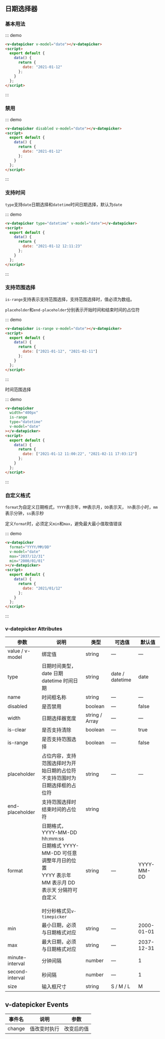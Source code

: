 ## 日期选择器

### 基本用法

::: demo

```html
<v-datepicker v-model="date"></v-datepicker>
<script>
  export default {
    data() {
      return {
        date: "2021-01-12"
      };
    }
  };
</script>
```

:::

### 禁用

::: demo

```html
<v-datepicker disabled v-model="date"></v-datepicker>
<script>
  export default {
    data() {
      return {
        date: "2021-01-12"
      };
    }
  };
</script>
```

:::

### 支持时间

`type`支持`date`日期选择和`datetime`时间日期选择，默认为`date`

::: demo

```html
<v-datepicker type="datetime" v-model="date"></v-datepicker>
<script>
  export default {
    data() {
      return {
        date: "2021-01-12 12:11:23"
      };
    }
  };
</script>
```

:::

### 支持范围选择

`is-range`支持表示支持范围选择，支持范围选择时，值必须为数组。

`placeholder`和`end-placeholder`分别表示开始时间和结束时间的占位符

::: demo

```html
<v-datepicker is-range v-model="date"></v-datepicker>
<script>
  export default {
    data() {
      return {
        date: ["2021-01-12", "2021-02-11"]
      };
    }
  };
</script>
```

:::

时间范围选择

::: demo

```html
<v-datepicker
  width="400px"
  is-range
  type="datetime"
  v-model="date"
></v-datepicker>
<script>
  export default {
    data() {
      return {
        date: ["2021-01-12 11:00:22", "2021-02-11 17:03:12"]
      };
    }
  };
</script>
```

:::

### 自定义格式

`format`为自定义日期格式，`YYYY`表示年，`MM`表示月，`DD`表示天， `hh`表示小时，`mm`表示分钟，`ss`表示秒

定义`format`时，必须定义`min`和`max`，避免最大最小值取值错误

::: demo

```html
<v-datepicker
  format="YYYY/MM/DD"
  v-model="date"
  max="2037/12/31"
  min="2000/01/01"
></v-datepicker>
<script>
  export default {
    data() {
      return {
        date: "2021/01/12"
      };
    }
  };
</script>
```

:::

### v-datepicker Attributes

| 参数            | 说明                                                                                                                                                                     | 类型           | 可选值          | 默认值     |
| --------------- | ------------------------------------------------------------------------------------------------------------------------------------------------------------------------ | -------------- | --------------- | ---------- |
| value / v-model | 绑定值                                                                                                                                                                   | string         | —               | —          |
| type            | 日期时间类型，date 日期 <br />datetime 时间日期                                                                                                                          | string         | date / datetime | date       |
| name            | 时间框名称                                                                                                                                                               | string         | —               | —          |
| disabled        | 是否禁用                                                                                                                                                                 | boolean        | —               | false      |
| width           | 日期选择器宽度                                                                                                                                                           | string / Array | —               | —          |
| is-clear        | 是否支持清除                                                                                                                                                             | boolean        | —               | true       |
| is-range        | 是否支持范围选择                                                                                                                                                         | boolean        | —               | false      |
| placeholder     | 占位内容，支持范围选择时为开始日期的占位符<br />不支持范围时为日期选择框的占位符                                                                                         | string         | —               | —          |
| end-placeholder | 支持范围选择时结束时间的占位符                                                                                                                                           | string         |                 |            |
| format          | 日期格式，YYYY-MM-DD hh:mm:ss<br />日期格式 YYYY-MM-DD 可任意调整年月日的位置 <br />YYYY 表示年 MM 表示月 DD 表示天 分隔符可自定义<br /><br />时分秒格式见`v-timepicker` | string         | —               | YYYY-MM-DD |
| min             | 最小日期，必须与日期格式对应                                                                                                                                             | string         | —               | 2000-01-01 |
| max             | 最大日期，必须与日期格式对应                                                                                                                                             | string         | —               | 2037-12-31 |
| minute-interval | 分钟间隔                                                                                                                                                                 | number         | —               | 1          |
| second-interval | 秒间隔                                                                                                                                                                   | number         | —               | 1          |
| size            | 输入框尺寸                                                                                                                                                               | string         | S / M / L       | M          |

## v-datepicker Events

| 事件名 | 说明         | 参数       |
| ------ | ------------ | ---------- |
| change | 值改变时执行 | 改变后的值 |
